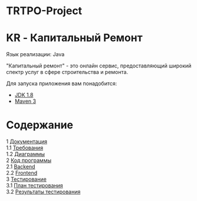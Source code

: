 # TRTPO-Project
# KR - Капитальный Ремонт
Язык реализации: Java

"Капитальный ремонт" - это онлайн сервис, предоставляющий широкий спектр услуг в сфере строительства и ремонта.

Для запуска приложения вам понадобится:
* [JDK 1.8](https://www.oracle.com/technetwork/java/javase/downloads/jdk8-downloads-2133151.html)
* [Maven 3](https://maven.apache.org/download.cgi)

# Содержание
1 [Документация](documentation)  
1.1 [Требования](documentation/requirements/Software%20Requirements%20Specification.md)  
1.2 [Диаграммы](documentation/diagrams/README.md)   
2 [Код программы](kr)   
2.1 [Backend](kr/backend)   
2.2 [Frontend](kr/frontend)   
3 [Тестирование](documentation/testing)   
3.1 [План тестирования](documentation/testing/testPlan.md)   
3.2 [Результаты тестирования](documentation/testing/testResults.md)   
